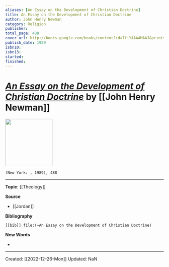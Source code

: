 ```yaml
---
aliases: [An Essay on the Development of Christian Doctrine]
title: An Essay on the Development of Christian Doctrine
author: John Henry Newman
category: Religion
publisher: 
total_page: 488
cover_url: http://books.google.com/books/content?id=7fjYAAAAMAAJ&printsec=frontcover&img=1&zoom=1&source=gbs_api
publish_date: 1989
isbn10: 
isbn13: 
started: 
finished: 
---
```

# *[An Essay on the Development of Christian Doctrine](https://undpress.nd.edu/9780268009212/essay-on-the-development-of-christian-doctrine-an/)* by [[John Henry Newman]]

<img src="https://notredamepress-us.imgix.net/covers/9780268009212.jpg?auto=format&w=800" width=150>

`(New York: , 1989), 488`

--- 
**Topic**: [[Theology]]

**Source**
- [[Jordan]]


**Bibliography**

```query
[[bib]] file:(~An Essay on the Development of Christian Doctrine)
```
 

**New Words**

- 

---
Created: [[2022-12-26-Mon]]
Updated: NaN
